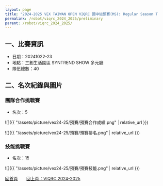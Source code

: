 ```yaml
---
layout: page
title: "2024-2025 VEX TAIWAN OPEN VIQRC 國中組預賽(MS): Regular Season Tournament"
permalink: /robot/viqrc_2024_2025/preliminary
parent: /robot/viqrc_2024_2025/
---
```


## 一、比賽資訊

- 日期：20241022-23
- 地點：三創生活園區 SYNTREND SHOW 多元廳
- 隊伍總數：40

## 二、名次紀錄與圖片

### 團隊合作挑戰賽

- 名次：5

![]({{ "/assets/picture/vex24-25/預賽/預賽合作成績.png" | relative_url }})

![]({{ "/assets/picture/vex24-25/預賽/預賽排名.png" | relative_url }})

### 技能挑戰賽

- 名次：15

![]({{ "/assets/picture/vex24-25/預賽/預賽技能.png" | relative_url }})

[回首頁](/activity_reflections/)　　[回上頁：VIQRC 2024-2025](/activity_reflections/robot/viqrc_2024_2025/)